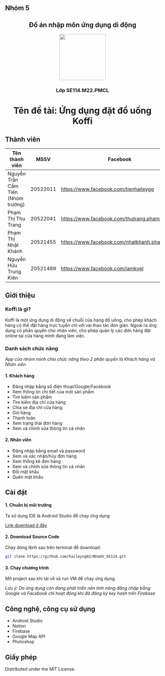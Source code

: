 ## Nhóm 5
<h2 align="center">
    Đồ án nhập môn ứng dụng di động</h2>
    <div align="center">
<img src="https://user-images.githubusercontent.com/91247482/173222142-3949c081-0a56-4a10-bcb9-371cd579d7ff.png" width="150" />
  </div>
    <h3 align="center">
    Lớp SE114.M22.PMCL</h3>
    <h1 align="center">Tên đề tài: Ứng dụng đặt đồ uống Koffi</h1>
   
<!-- Thành viên -->
## Thành viên

| Tên thành viên | MSSV | Facebook | SDT |  
| ------ | ------ | ------ | ------ |    
| Nguyễn Trần Cẩm Tiên (Nhóm trưởng) | 20522011 | https://www.facebook.com/tienhaileygg | 0528 325 771 |  
| Phạm Thị Thu Trang | 20522041 | https://www.facebook.com/thutrang.phamthi.378 | 0932 708 316 |  
| Phạm Thị Nhật Khánh | 20521455 | https://www.facebook.com/nhatkhanh.pham.5817 | 0344 242 643 |  
| Nguyễn Hữu Trung Kiên | 20521489 | https://www.facebook.com/iamkyel | 097 530 50 60 |   

<!-- Giới thiệu -->
## Giới thiệu
### Koffi là gì?
  Koffi là một ứng dụng di động về chuỗi cửa hàng đồ uống, cho phép khách hàng có thể đặt hàng trực tuyến chỉ với vài thao tác đơn giản. Ngoài ra ứng dụng có phân quyền cho nhân viên, cho phép quản lý các đơn hàng đặt online tại cửa hàng mình đang làm việc.
### Danh sách chức năng
  _App của nhóm mình chia chức năng theo 2 phân quyền là Khách hàng và Nhân viên_
 #### 1. Khách hàng
  - Đăng nhập bằng số điện thoại/Google/Facebook
  -	Xem thông tin chi tiết của một sản phẩm
  -	Tìm kiếm sản phẩm 
  -	Tìm kiếm địa chỉ cửa hàng
  -	Chia sẻ địa chỉ cửa hàng
  -	Giỏ hàng
  -	Thanh toán
  -	Xem trạng thái đơn hàng
  -	Xem và chỉnh sửa thông tin cá nhân
#### 2. Nhân viên
  -	Đăng nhập bằng email và password
  -	Xem và xác nhận/hủy đơn hàng
  -	Xem thống kê đơn hàng 
  -	Xem và chỉnh sửa thông tin cá nhân
  -	Đổi mật khẩu
  -	Quên mật khẩu

<!-- Cài đặt -->
## Cài đặt
#### 1. Chuẩn bị môi trường
Ta sử dụng IDE là Android Studio để chạy ứng dụng
  <div>
   <a href="https://developer.android.com/studio">Link download ở đây</a>
  </div>

#### 2. Download Source Code
Chạy dòng lệnh sau trên terminal để download:
   ```sh
git clone https://github.com/haileyng02/Nhom5_SE114.git
   ```

#### 3. Chạy chương trình
Mở project sau khi tải về và run VM để chạy ứng dụng.
 
_Lưu ý: Do ứng dụng còn đang phát triển nên tính năng đăng nhập bằng Google và Facebook chỉ hoạt động khi đã đăng ký key hash trên Firebase_

<!-- Công nghệ, công cụ sử dụng -->
## Công nghệ, công cụ sử dụng
  - Android Studio
  - Notion
  - Firebase
  - Google Map API
  - Photoshop

<!-- Giấy phép -->
## Giấy phép
Distributed under the MIT License. 

